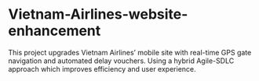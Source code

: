 # Vietnam-Airlines-website-enhancement
This project upgrades Vietnam Airlines’ mobile site with real-time GPS gate navigation and automated delay vouchers. Using a hybrid Agile-SDLC approach which improves efficiency and user experience.
